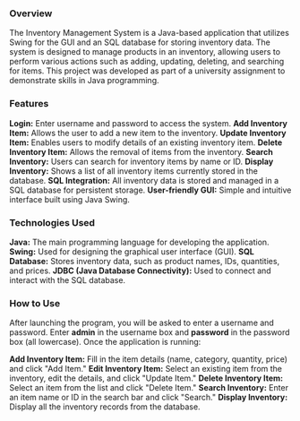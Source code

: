 ### **Overview**
The Inventory Management System is a Java-based application that utilizes Swing for the GUI and an SQL database for storing inventory data. The system is designed to manage products in an inventory, allowing users to perform various actions such as adding, updating, deleting, and searching for items. This project was developed as part of a university assignment to demonstrate skills in Java programming.

### **Features**
**Login:** Enter username and password to access the system.
**Add Inventory Item:** Allows the user to add a new item to the inventory.
**Update Inventory Item:** Enables users to modify details of an existing inventory item.
**Delete Inventory Item:** Allows the removal of items from the inventory.
**Search Inventory:** Users can search for inventory items by name or ID.
**Display Inventory:** Shows a list of all inventory items currently stored in the database.
**SQL Integration:** All inventory data is stored and managed in a SQL database for persistent storage.
**User-friendly GUI:** Simple and intuitive interface built using Java Swing.

### **Technologies Used**
**Java:** The main programming language for developing the application.
**Swing:** Used for designing the graphical user interface (GUI).
**SQL Database:** Stores inventory data, such as product names, IDs, quantities, and prices.
**JDBC (Java Database Connectivity):** Used to connect and interact with the SQL database.

### **How to Use**
After launching the program, you will be asked to enter a username and password. Enter **admin** in the username box and **password** in the password box (all lowercase).
Once the application is running:

**Add Inventory Item:**
Fill in the item details (name, category, quantity, price) and click "Add Item."
**Edit Inventory Item:**
Select an existing item from the inventory, edit the details, and click "Update Item."
**Delete Inventory Item:**
Select an item from the list and click "Delete Item."
**Search Inventory:**
Enter an item name or ID in the search bar and click "Search."
**Display Inventory:**
Display all the inventory records from the database.
